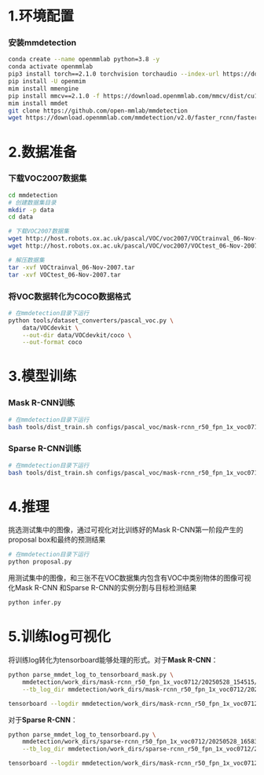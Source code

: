 # 1.环境配置

### 安装mmdetection

```bash
conda create --name openmmlab python=3.8 -y
conda activate openmmlab
pip3 install torch==2.1.0 torchvision torchaudio --index-url https://download.pytorch.org/whl/cu118
pip install -U openmim
mim install mmengine
pip install mmcv==2.1.0 -f https://download.openmmlab.com/mmcv/dist/cu118/torch2.1/index.html
mim install mmdet
git clone https://github.com/open-mmlab/mmdetection
wget https://download.openmmlab.com/mmdetection/v2.0/faster_rcnn/faster_rcnn_r50_fpn_1x_coco/faster_rcnn_r50_fpn_1x_coco_20200130-047c8118.pth
```

# 2.数据准备

### 下载VOC2007数据集

```bash
cd mmdetection
# 创建数据集目录
mkdir -p data
cd data

# 下载VOC2007数据集
wget http://host.robots.ox.ac.uk/pascal/VOC/voc2007/VOCtrainval_06-Nov-2007.tar
wget http://host.robots.ox.ac.uk/pascal/VOC/voc2007/VOCtest_06-Nov-2007.tar

# 解压数据集
tar -xvf VOCtrainval_06-Nov-2007.tar
tar -xvf VOCtest_06-Nov-2007.tar
```

### 将VOC数据转化为COCO数据格式

```bash
# 在mmdetection目录下运行
python tools/dataset_converters/pascal_voc.py \
    data/VOCdevkit \
    --out-dir data/VOCdevkit/coco \
    --out-format coco
```

# 3.模型训练

### Mask R-CNN训练

```bash
# 在mmdetection目录下运行
bash tools/dist_train.sh configs/pascal_voc/mask-rcnn_r50_fpn_1x_voc0712.py 8
```

### Sparse R-CNN训练

```bash
# 在mmdetection目录下运行
bash tools/dist_train.sh configs/pascal_voc/mask-rcnn_r50_fpn_1x_voc0712.py 8
```

# 4.推理

挑选测试集中的图像，通过可视化对比训练好的Mask R-CNN第一阶段产生的proposal box和最终的预测结果

```bash
# 在mmdetection目录下运行
python proposal.py
```

用测试集中的图像，和三张不在VOC数据集内包含有VOC中类别物体的图像可视化Mask R-CNN 和Sparse R-CNN的实例分割与目标检测结果

```bash
python infer.py
```

# 5.训练log可视化

将训练log转化为tensorboard能够处理的形式。对于**Mask R-CNN**：

```bash
python parse_mmdet_log_to_tensorboard_mask.py \
    mmdetection/work_dirs/mask-rcnn_r50_fpn_1x_voc0712/20250528_154515/vis_data/20250528_154515.json \
    --tb_log_dir mmdetection/work_dirs/mask-rcnn_r50_fpn_1x_voc0712/20250528_154515/tensorboard_logs
```

```bash
tensorboard --logdir mmdetection/work_dirs/mask-rcnn_r50_fpn_1x_voc0712/20250528_154515/tensorboard_logs
```

对于**Sparse R-CNN**：

```bash
python parse_mmdet_log_to_tensorboard.py \
    mmdetection/work_dirs/sparse-rcnn_r50_fpn_1x_voc0712/20250528_165836/vis_data/20250528_165836.json \
    --tb_log_dir mmdetection/work_dirs/sparse-rcnn_r50_fpn_1x_voc0712/20250528_165836/tensorboard_logs
```

```bash
tensorboard --logdir mmdetection/work_dirs/mask-rcnn_r50_fpn_1x_voc0712/20250528_165836/tensorboard_logs
```




​    
